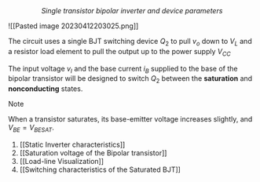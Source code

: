 
<center><em>Single transistor bipolar inverter and device parameters</em></center>

![[Pasted image 20230412203025.png]]

The circuit uses a single BJT switching device $Q_2$ to pull $v_o$ down to $V_L$ and a resistor load element to pull the output up to the power supply $V_{CC}$

The input voltage $v_I$ and the base current $i_B$ supplied to the base of the bipolar transistor will be designed to switch $Q_2$ between the **saturation** and **nonconducting** states.

>[!note]
>When a transistor saturates, its base-emitter voltage increases slightly, and $V_{BE} = V_{BESAT}$.

1. [[Static Inverter characteristics]]
2. [[Saturation voltage of the Bipolar transistor]]
3. [[Load-line Visualization]]
4. [[Switching characteristics of the Saturated BJT]]
